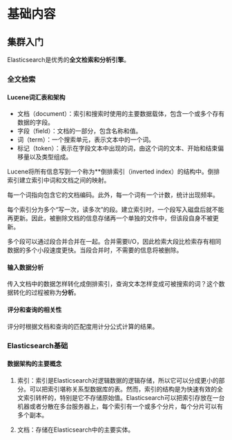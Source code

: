 # 基础内容

## 集群入门
Elasticsearch是优秀的**全文检索和分析引擎**。

### 全文检索
#### Lucene词汇表和架构
* 文档（document）：索引和搜索时使用的主要数据载体，包含一个或多个存有数据的字段。
* 字段（field）：文档的一部分，包含名称和值。
* 词（term）：一个搜索单元，表示文本中的一个词。
* 标记（token）：表示在字段文本中出现的词，由这个词的文本、开始和结束偏移量以及类型组成。

Lucene将所有信息写到一个称为**倒排索引（inverted index）的结构中。倒排索引建立索引中词和文档之间的映射。

每一个词指向包含它的文档编码。此外，每一个词有一个计数，统计出现频率。

每个索引分为多个“写一次，读多次”的段。建立索引时，一个段写入磁盘后就不能再更新。因此，被删除文档的信息存储再一个单独的文件中，但该段自身不被更新。

多个段可以通过段合并合并在一起。合并需要I/O，因此检索大段比检索存有相同数据的多个小段速度更快。当段合并时，不需要的信息将被删除。

#### 输入数据分析
传入文档中的数据怎样转化成倒排索引，查询文本怎样变成可被搜索的词？这个数据转化的过程被称为**分析**。

#### 评分和查询的相关性
评分时根据文档和查询的匹配度用计分公式计算的结果。


### Elasticsearch基础
#### 数据架构的主要概念
1. 索引：索引是Elasticsearch对逻辑数据的逻辑存储，所以它可以分成更小的部分。可以把索引堪称关系型数据库的表。然而，索引的结构是为快速有效的全文索引转杯的，特别是它不存储原始值。Elasticsearch可以把索引存放在一台机器或者分散在多台服务器上，每个索引有一个或多个分片，每个分片可以有多个副本。

2. 文档：存储在Elasticsearch中的主要实体。